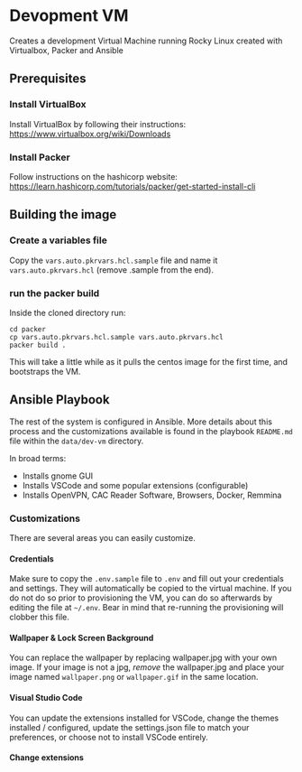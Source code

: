 # Devopment VM
Creates a development Virtual Machine running Rocky Linux created with Virtualbox, Packer and Ansible

## Prerequisites
### Install VirtualBox

Install VirtualBox by following their instructions: https://www.virtualbox.org/wiki/Downloads

### Install Packer
Follow instructions on the hashicorp website: https://learn.hashicorp.com/tutorials/packer/get-started-install-cli

## Building the image

### Create a variables file

Copy the `vars.auto.pkrvars.hcl.sample` file and name it `vars.auto.pkrvars.hcl` (remove .sample from the end).

### run the packer build
Inside the cloned directory run:
```
cd packer
cp vars.auto.pkrvars.hcl.sample vars.auto.pkrvars.hcl
packer build .
```
This will take a little while as it pulls the centos image for the first time, and bootstraps the VM.  

## Ansible Playbook
The rest of the system is configured in Ansible. More details about this process and the customizations available is found in the playbook `README.md` file within the `data/dev-vm` directory.

In broad terms:
  * Installs gnome GUI
  * Installs VSCode and some popular extensions (configurable)
  * Installs OpenVPN, CAC Reader Software, Browsers, Docker, Remmina
### Customizations
There are several areas you can easily customize.

#### Credentials
Make sure to copy the `.env.sample` file to `.env` and fill out your credentials and settings. They will automatically be copied to the virtual machine. If you do not do so prior to provisioning the VM, you can do so afterwards by editing the file at `~/.env`. Bear in mind that re-running the provisioning will clobber this file.

#### Wallpaper & Lock Screen Background
You can replace the wallpaper by replacing wallpaper.jpg with your own image. If your image is not a jpg, _remove_ the wallpaper.jpg and place your image named `wallpaper.png` or `wallpaper.gif` in the same location.

#### Visual Studio Code
You can update the extensions installed for VSCode, change the themes installed / configured, update the settings.json file to match your preferences, or choose not to install VSCode entirely.

#### Change extensions
